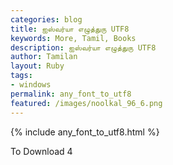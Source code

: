 ```yaml
---  
categories: blog  
title: ஐஸ்வர்யா எழுத்துரு UTF8
keywords: More, Tamil, Books  
description: ஐஸ்வர்யா எழுத்துரு UTF8
author: Tamilan  
layout: Ruby  
tags:     
- windows
permalink: any_font_to_utf8  
featured: /images/noolkal_96_6.png  
---  
```

{% include any_font_to_utf8.html %} 

To Download 4

